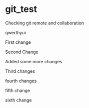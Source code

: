 # git_test
Checking git remote and collaboration

qwerthyui

First change

Second Change

Added some more changes

Third changes

fourth changes

fifth change

sixth change
